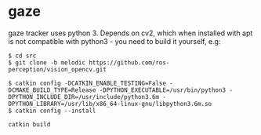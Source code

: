 # gaze

gaze tracker uses python 3. Depends on cv2, which when installed with apt is not compatible with python3 - you need to build it yourself, e.g:
```
$ cd src
$ git clone -b melodic https://github.com/ros-perception/vision_opencv.git
```
```
$ catkin config -DCATKIN_ENABLE_TESTING=False -DCMAKE_BUILD_TYPE=Release -DPYTHON_EXECUTABLE=/usr/bin/python3 -DPYTHON_INCLUDE_DIR=/usr/include/python3.6m -DPYTHON_LIBRARY=/usr/lib/x86_64-linux-gnu/libpython3.6m.so
$ catkin config --install
```
```
catkin build
```

